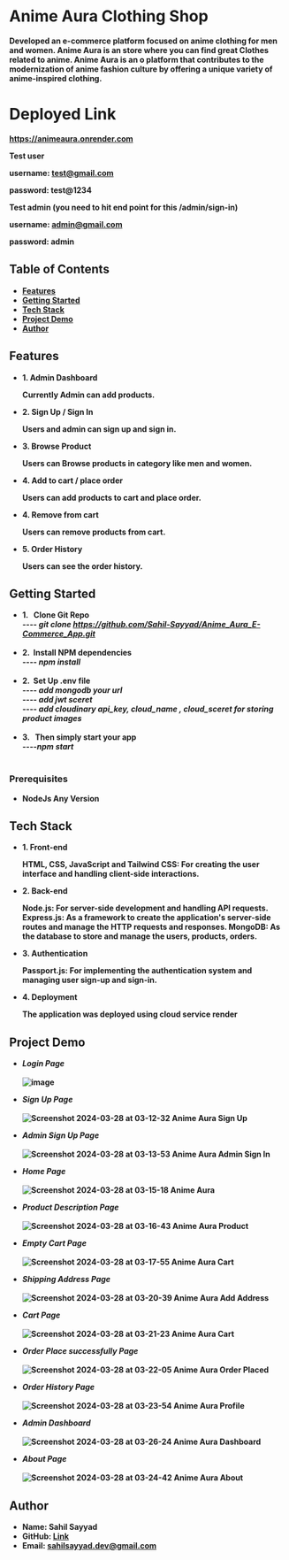 # Anime Aura Clothing Shop
  
 <b> Developed an e-commerce platform focused on anime clothing for men and women. Anime Aura is an store where you can find great Clothes related to anime. Anime Aura is an o platform that contributes to the modernization of anime fashion culture by offering a unique variety of anime-inspired clothing. <b> 

# Deployed Link 
 <b>https://animeaura.onrender.com</b>
 
 <b>Test user</b>
     <p>username: test@gmail.com</p>
     <p>password: test@1234 </p>
 <b>Test admin</b> (you need to hit end point for this /admin/sign-in)
     <p>username: admin@gmail.com</p>
     <p>password: admin </p>
## Table of Contents
-  <b> [Features](#features)</b>
-  <b> [Getting Started](#getting-started)</b>
-  <b> [Tech Stack](#Tech-Stack) </b>
-  <b> [Project Demo](#Project-Demo) </b>
-  <b> [Author](#Author)</b>

## Features
-  <b>1. Admin Dashboard</b>
     <p>Currently Admin can add products.</p>
-  <b>2. Sign Up / Sign In </b>
     <p>Users and admin can sign up and sign in.</p>
-  <b>3. Browse Product</b>
     <p>Users can Browse products in category like men and women.</p>
-  <b>4. Add to cart / place order</b>
     <p>Users can add products to cart and place order.</p>
-  <b>4. Remove from cart </b>
     <p>Users can remove products from cart.</p>
-  <b>5. Order History</b>
     <p>Users can see the order history.</p>
## Getting Started
-  <b> 1. &nbsp; Clone Git Repo  </b>
    <br>----<i> git clone https://github.com/Sahil-Sayyad/Anime_Aura_E-Commerce_App.git</i><br><br>
-  <b> 2.  &nbsp;Install NPM dependencies </b>
   <br>----<i> npm install</i> <br><br>
-  <b> 2.  &nbsp;Set Up .env file  </b>
   <br>----<i> add mongodb your url</i>
   <br>----<i> add jwt sceret</i> 
   <br>----<i> add cloudinary api_key, cloud_name , cloud_sceret for storing product images</i> <br><br>
-  <b> 3. &nbsp; Then simply start your app </b>
   <br>----<i>npm start </i><br><br>


### Prerequisites
- <b>NodeJs Any Version</b>

## Tech Stack

-  <b> 1. Front-end </b>
    <p>HTML, CSS, JavaScript and Tailwind CSS: For creating the user interface and handling client-side interactions.</p>
- <b> 2. Back-end </b>
   <p>Node.js: For server-side development and handling API requests.
      Express.js: As a framework to create the application's server-side routes and manage the HTTP requests and responses.
      MongoDB: As the database to store and manage the  users, products, orders.</p>
-  <b> 3. Authentication </b>
    <p>Passport.js: For implementing the authentication system and managing user sign-up and sign-in.</p>
-  <b> 4. Deployment </b>
   <p>The application was deployed using cloud service render</p>

## Project Demo
 - <b> <i> Login Page  </i></b> <br><br>
![image](https://github.com/Sahil-Sayyad/Anime_Aura_E-Commerce_App/assets/96423459/a08b8add-6042-4022-846a-07410260269a)


-  <b> <i> Sign Up  Page  </i></b> <br><br>
![Screenshot 2024-03-28 at 03-12-32 Anime Aura Sign Up](https://github.com/Sahil-Sayyad/Anime_Aura_E-Commerce_App/assets/96423459/18b7bf5d-5282-4198-8b36-69033fcaeeed)

-  <b> <i> Admin Sign Up Page  </i></b> <br><br>
![Screenshot 2024-03-28 at 03-13-53 Anime Aura Admin Sign In](https://github.com/Sahil-Sayyad/Anime_Aura_E-Commerce_App/assets/96423459/2dead30f-f3fb-424d-9363-ce1919809f1d)

-  <b> <i>Home Page </i></b> <br><br>
![Screenshot 2024-03-28 at 03-15-18 Anime Aura](https://github.com/Sahil-Sayyad/Anime_Aura_E-Commerce_App/assets/96423459/acc3553f-8371-4b97-bb6c-dc9319d99c9a)


-  <b> <i> Product Description Page</i></b> <br><br>
![Screenshot 2024-03-28 at 03-16-43 Anime Aura Product](https://github.com/Sahil-Sayyad/Anime_Aura_E-Commerce_App/assets/96423459/fc07e0b5-86f2-4e63-b65f-a470a22c87c7)


-  <b> <i> Empty Cart Page  </i></b> <br><br>
![Screenshot 2024-03-28 at 03-17-55 Anime Aura Cart](https://github.com/Sahil-Sayyad/Anime_Aura_E-Commerce_App/assets/96423459/bc21635d-37e6-49a4-a1bd-3f4f412f1d67)

-  <b> <i> Shipping Address Page   </i></b> <br><br>
![Screenshot 2024-03-28 at 03-20-39 Anime Aura Add Address](https://github.com/Sahil-Sayyad/Anime_Aura_E-Commerce_App/assets/96423459/8b69cb7c-39ba-4d87-bf4e-c87db1bdf47f)

-  <b> <i> Cart Page  </i></b> <br><br>
![Screenshot 2024-03-28 at 03-21-23 Anime Aura Cart](https://github.com/Sahil-Sayyad/Anime_Aura_E-Commerce_App/assets/96423459/1638c432-301f-45f7-ae9b-a65516dd32f1)

-  <b> <i> Order Place successfully Page  </i></b> <br><br>
![Screenshot 2024-03-28 at 03-22-05 Anime Aura Order Placed](https://github.com/Sahil-Sayyad/Anime_Aura_E-Commerce_App/assets/96423459/01c2d391-9969-4bda-95d4-f3700620e4e7)

-  <b> <i> Order History Page  </i></b> <br><br>
![Screenshot 2024-03-28 at 03-23-54 Anime Aura Profile](https://github.com/Sahil-Sayyad/Anime_Aura_E-Commerce_App/assets/96423459/3b60765b-4a1f-46bd-b1ab-92a6b7052438)

-  <b> <i> Admin Dashboard  </i></b> <br><br>
![Screenshot 2024-03-28 at 03-26-24 Anime Aura Dashboard](https://github.com/Sahil-Sayyad/Anime_Aura_E-Commerce_App/assets/96423459/39879eaf-8468-4164-ba29-abe22ddb336b)

-  <b> <i> About Page  </i></b> <br><br>
![Screenshot 2024-03-28 at 03-24-42 Anime Aura About](https://github.com/Sahil-Sayyad/Anime_Aura_E-Commerce_App/assets/96423459/79e27863-c95c-42c1-b723-855e9d9029cf)


## Author


- Name: Sahil Sayyad
- GitHub:  <a href = "https://github.com/Sahil-Sayyad/Anime_Aura_E-Commerce_App"> <b>Link</b> </a>
- Email: sahilsayyad.dev@gmail.com
